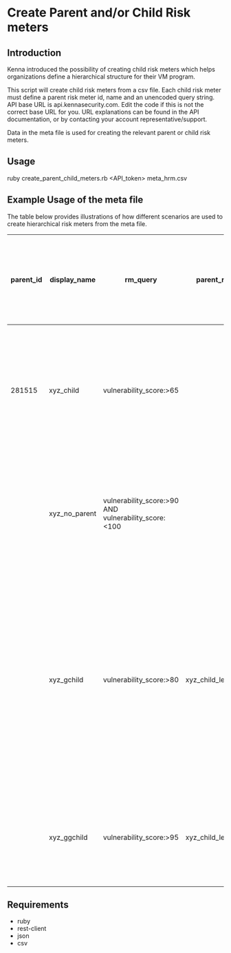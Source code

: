 # Create Parent and/or Child Risk meters

## Introduction
Kenna introduced the possibility of creating child risk meters which helps organizations define a hierarchical structure for their VM program. 

This script will create child risk meters from a csv file. Each child risk meter must define a parent risk meter id, name and an unencoded query string. 
API base URL is api.kennasecurity.com. Edit the code if this is not the correct base URL for you. URL explanations can be found in the API documentation, or by contacting your account representative/support.

Data in the meta file is used for creating the relevant parent or child risk meters.  

## Usage
ruby create_parent_child_meters.rb <API_token> meta_hrm.csv

## Example Usage of the meta file
The table below provides illustrations of how different scenarios are used to create hierarchical risk meters from the meta file. 

|parent_id |display_name |rm_query |parent_ref |child_ref|comments (provided for illustration. this column is not included in the meta file |
| ---------|-------------|---------|-----------|---------|----------------------------------------------------------------------------------|
|281515|xyz_child|vulnerability_score:>65| |xyz_child_level_1| the risk meter (RM) is created as a child of RM with ID 281515. child_ref is saved and will be used for creating another child RM in the current file. |
| |xyz_no_parent|vulnerability_score:>90 AND vulnerability_score:<100| | | no parent ID or parent ref so this will be a parent RM. Also, no child_ref so a child RM is not going to be created off this RM. |
| |xyz_gchild |vulnerability_score:>80 |xyz_child_level_1 | xyz_child_level_2 | no parent ID but parent_ref available matching the child_ref of xyz_child RM in the file so xyz_child will be the parent RM for xyz_gchild RM. child_ref indicates this xyz_gchild RM is to be the parent of yet another RM. |
| |xyz_ggchild |vulnerability_score:>95 |xyz_child_level_2 | | no parent ID but parent_ref matching the child_ref of xyz_gchild so this RM will be the child of xyz_gchild. |

## Requirements
* ruby
* rest-client
* json
* csv
